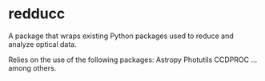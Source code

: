 # redducc

A package that wraps existing Python packages used to reduce and analyze optical data. 

Relies on the use of the following packages:
Astropy
Photutils
CCDPROC
...
among others. 
